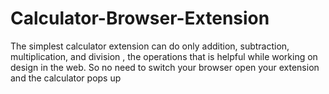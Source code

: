 # Calculator-Browser-Extension
The simplest calculator extension can do only addition, subtraction, multiplication, and division , the operations that is helpful while working on design in the web. So no need to switch your browser open your extension and the calculator pops up
